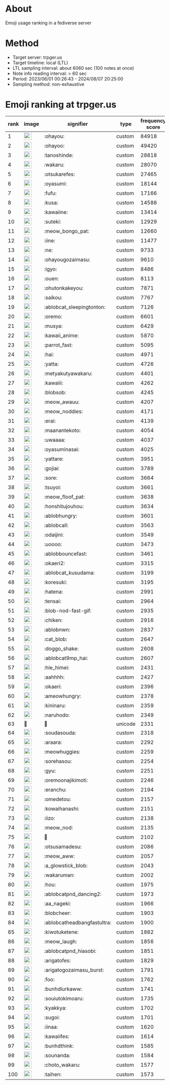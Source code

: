 # About
Emoji usage ranking in a fediverse server

# Method
- Target server: trpger.us
- Target timeline: local (LTL)
- LTL sampling interval: about 6060 sec (100 notes at once)
- Note info reading interval: > 60 sec
- Period: 2023/06/01 00:26:43 - 2024/08/07 20:25:00 
- Sampling method: non-exhaustive

# Emoji ranking at trpger.us

|rank|image|signifier|type|frequency score|
|----|----|----|----|----|
|1|<img height="24" src="https://trpger.us/emoji/ohayou.webp">|:ohayou:|custom|84918|
|2|<img height="24" src="https://trpger.us/emoji/ohayoo.webp">|:ohayoo:|custom|49420|
|3|<img height="24" src="https://trpger.us/emoji/tanoshinde.webp">|:tanoshinde:|custom|28818|
|4|<img height="24" src="https://trpger.us/emoji/wakaru.webp">|:wakaru:|custom|28070|
|5|<img height="24" src="https://trpger.us/emoji/otsukarefes.webp">|:otsukarefes:|custom|27465|
|6|<img height="24" src="https://trpger.us/emoji/oyasumi.webp">|:oyasumi:|custom|18144|
|7|<img height="24" src="https://trpger.us/emoji/fufu.webp">|:fufu:|custom|17166|
|8|<img height="24" src="https://trpger.us/emoji/kusa.webp">|:kusa:|custom|14588|
|9|<img height="24" src="https://trpger.us/emoji/kawaiine.webp">|:kawaiine:|custom|13414|
|10|<img height="24" src="https://trpger.us/emoji/suteki.webp">|:suteki:|custom|12929|
|11|<img height="24" src="https://trpger.us/emoji/meow_bongo_pat.webp">|:meow_bongo_pat:|custom|12660|
|12|<img height="24" src="https://trpger.us/emoji/iine.webp">|:iine:|custom|11477|
|13|<img height="24" src="https://trpger.us/emoji/ne.webp">|:ne:|custom|9733|
|14|<img height="24" src="https://trpger.us/emoji/ohayougozaimasu.webp">|:ohayougozaimasu:|custom|9610|
|15|<img height="24" src="https://trpger.us/emoji/igyo.webp">|:igyo:|custom|8486|
|16|<img height="24" src="https://trpger.us/emoji/ouen.webp">|:ouen:|custom|8113|
|17|<img height="24" src="https://trpger.us/emoji/ohutonkakeyou.webp">|:ohutonkakeyou:|custom|7871|
|18|<img height="24" src="https://trpger.us/emoji/saikou.webp">|:saikou:|custom|7767|
|19|<img height="24" src="https://trpger.us/emoji/ablobcat_sleepingtonton.webp">|:ablobcat_sleepingtonton:|custom|7126|
|20|<img height="24" src="https://trpger.us/emoji/oremo.webp">|:oremo:|custom|6601|
|21|<img height="24" src="https://trpger.us/emoji/musya.webp">|:musya:|custom|6429|
|22|<img height="24" src="https://trpger.us/emoji/kawaii_anime.webp">|:kawaii_anime:|custom|5870|
|23|<img height="24" src="https://trpger.us/emoji/parrot_fast.webp">|:parrot_fast:|custom|5095|
|24|<img height="24" src="https://trpger.us/emoji/hai.webp">|:hai:|custom|4971|
|25|<img height="24" src="https://trpger.us/emoji/yatta.webp">|:yatta:|custom|4726|
|26|<img height="24" src="https://trpger.us/emoji/metyakutyawakaru.webp">|:metyakutyawakaru:|custom|4401|
|27|<img height="24" src="https://trpger.us/emoji/kawaiii.webp">|:kawaiii:|custom|4262|
|28|<img height="24" src="https://trpger.us/emoji/blobsob.webp">|:blobsob:|custom|4245|
|29|<img height="24" src="https://trpger.us/emoji/meow_awauu.webp">|:meow_awauu:|custom|4207|
|30|<img height="24" src="https://trpger.us/emoji/meow_noddies.webp">|:meow_noddies:|custom|4171|
|31|<img height="24" src="https://trpger.us/emoji/erai.webp">|:erai:|custom|4139|
|32|<img height="24" src="https://trpger.us/emoji/maanantekoto.webp">|:maanantekoto:|custom|4054|
|33|<img height="24" src="https://trpger.us/emoji/uwaaaa.webp">|:uwaaaa:|custom|4037|
|34|<img height="24" src="https://trpger.us/emoji/oyasuminasai.webp">|:oyasuminasai:|custom|4025|
|35|<img height="24" src="https://trpger.us/emoji/yattare.webp">|:yattare:|custom|3951|
|36|<img height="24" src="https://trpger.us/emoji/gojiai.webp">|:gojiai:|custom|3789|
|37|<img height="24" src="https://trpger.us/emoji/sore.webp">|:sore:|custom|3664|
|38|<img height="24" src="https://trpger.us/emoji/tsuyoi.webp">|:tsuyoi:|custom|3661|
|39|<img height="24" src="https://trpger.us/emoji/meow_floof_pat.webp">|:meow_floof_pat:|custom|3638|
|40|<img height="24" src="https://trpger.us/emoji/honshitujouhou.webp">|:honshitujouhou:|custom|3634|
|41|<img height="24" src="https://trpger.us/emoji/ablobhungry.webp">|:ablobhungry:|custom|3601|
|42|<img height="24" src="https://trpger.us/emoji/ablobcall.webp">|:ablobcall:|custom|3563|
|43|<img height="24" src="https://trpger.us/emoji/odaijini.webp">|:odaijini:|custom|3549|
|44|<img height="24" src="https://trpger.us/emoji/uoooo.webp">|:uoooo:|custom|3473|
|45|<img height="24" src="https://trpger.us/emoji/ablobbouncefast.webp">|:ablobbouncefast:|custom|3461|
|46|<img height="24" src="https://trpger.us/emoji/okaeri2.webp">|:okaeri2:|custom|3315|
|47|<img height="24" src="https://trpger.us/emoji/ablobcat_kusudama.webp">|:ablobcat_kusudama:|custom|3199|
|48|<img height="24" src="https://trpger.us/emoji/koresuki.webp">|:koresuki:|custom|3195|
|49|<img height="24" src="https://trpger.us/emoji/hatena.webp">|:hatena:|custom|2991|
|50|<img height="24" src="https://trpger.us/emoji/tensai.webp">|:tensai:|custom|2964|
|51|<img height="24" src="https://trpger.us/emoji/blob-nod-fast-gif.webp">|:blob-nod-fast-gif:|custom|2935|
|52|<img height="24" src="https://trpger.us/emoji/chiken.webp">|:chiken:|custom|2916|
|53|<img height="24" src="https://trpger.us/emoji/ablobnwn.webp">|:ablobnwn:|custom|2837|
|54|<img height="24" src="https://trpger.us/emoji/cat_blob.webp">|:cat_blob:|custom|2647|
|55|<img height="24" src="https://trpger.us/emoji/doggo_shake.webp">|:doggo_shake:|custom|2608|
|56|<img height="24" src="https://trpger.us/emoji/ablobcat9mp_hai.webp">|:ablobcat9mp_hai:|custom|2607|
|57|<img height="24" src="https://trpger.us/emoji/hie_himei.webp">|:hie_himei:|custom|2431|
|58|<img height="24" src="https://trpger.us/emoji/aahhhh.webp">|:aahhhh:|custom|2427|
|59|<img height="24" src="https://trpger.us/emoji/okaeri.webp">|:okaeri:|custom|2396|
|60|<img height="24" src="https://trpger.us/emoji/ameowhungry.webp">|:ameowhungry:|custom|2378|
|61|<img height="24" src="https://trpger.us/emoji/kininaru.webp">|:kininaru:|custom|2359|
|62|<img height="24" src="https://trpger.us/emoji/naruhodo.webp">|:naruhodo:|custom|2349|
|63|🍮|🍮|unicode|2331|
|64|<img height="24" src="https://trpger.us/emoji/soudasouda.webp">|:soudasouda:|custom|2318|
|65|<img height="24" src="https://trpger.us/emoji/araara.webp">|:araara:|custom|2292|
|66|<img height="24" src="https://trpger.us/emoji/meowhuggies.webp">|:meowhuggies:|custom|2259|
|67|<img height="24" src="https://trpger.us/emoji/sorehasou.webp">|:sorehasou:|custom|2254|
|68|<img height="24" src="https://trpger.us/emoji/gyu.webp">|:gyu:|custom|2251|
|69|<img height="24" src="https://trpger.us/emoji/oremoonajikimoti.webp">|:oremoonajikimoti:|custom|2246|
|70|<img height="24" src="https://trpger.us/emoji/eranchu.webp">|:eranchu:|custom|2194|
|71|<img height="24" src="https://trpger.us/emoji/omedetou.webp">|:omedetou:|custom|2157|
|72|<img height="24" src="https://trpger.us/emoji/kowaihanashi.webp">|:kowaihanashi:|custom|2151|
|73|<img height="24" src="https://trpger.us/emoji/iizo.webp">|:iizo:|custom|2138|
|74|<img height="24" src="https://trpger.us/emoji/meow_nod.webp">|:meow_nod:|custom|2135|
|75|<img height="24" src="https://trpger.us/emoji/birthday.webp">|:birthday:|custom|2102|
|76|<img height="24" src="https://trpger.us/emoji/otsusamadesu.webp">|:otsusamadesu:|custom|2086|
|77|<img height="24" src="https://trpger.us/emoji/meow_aww.webp">|:meow_aww:|custom|2057|
|78|<img height="24" src="https://trpger.us/emoji/a_glowstick_blob.webp">|:a_glowstick_blob:|custom|2043|
|79|<img height="24" src="https://trpger.us/emoji/wakaruman.webp">|:wakaruman:|custom|2002|
|80|<img height="24" src="https://trpger.us/emoji/hou.webp">|:hou:|custom|1975|
|81|<img height="24" src="https://trpger.us/emoji/ablobcatpnd_dancing2.webp">|:ablobcatpnd_dancing2:|custom|1973|
|82|<img height="24" src="https://trpger.us/emoji/aa_nageki.webp">|:aa_nageki:|custom|1966|
|83|<img height="24" src="https://trpger.us/emoji/blobcheer.webp">|:blobcheer:|custom|1903|
|84|<img height="24" src="https://trpger.us/emoji/ablobcatheadbangfastultra.webp">|:ablobcatheadbangfastultra:|custom|1900|
|85|<img height="24" src="https://trpger.us/emoji/kiwotuketene.webp">|:kiwotuketene:|custom|1882|
|86|<img height="24" src="https://trpger.us/emoji/meow_laugh.webp">|:meow_laugh:|custom|1856|
|87|<img height="24" src="https://trpger.us/emoji/ablobcatpnd_hiasobi.webp">|:ablobcatpnd_hiasobi:|custom|1851|
|88|<img height="24" src="https://trpger.us/emoji/arigatofes.webp">|:arigatofes:|custom|1829|
|89|<img height="24" src="https://trpger.us/emoji/arigatogozaimasu_burst.webp">|:arigatogozaimasu_burst:|custom|1791|
|90|<img height="24" src="https://trpger.us/emoji/foo.webp">|:foo:|custom|1762|
|91|<img height="24" src="https://trpger.us/emoji/bunhdlurkaww.webp">|:bunhdlurkaww:|custom|1741|
|92|<img height="24" src="https://trpger.us/emoji/souiutokimoaru.webp">|:souiutokimoaru:|custom|1735|
|93|<img height="24" src="https://trpger.us/emoji/kyakkya.webp">|:kyakkya:|custom|1702|
|94|<img height="24" src="https://trpger.us/emoji/sugoi.webp">|:sugoi:|custom|1701|
|95|<img height="24" src="https://trpger.us/emoji/iinaa.webp">|:iinaa:|custom|1620|
|96|<img height="24" src="https://trpger.us/emoji/kawaiifes.webp">|:kawaiifes:|custom|1614|
|97|<img height="24" src="https://trpger.us/emoji/bunhdthink.webp">|:bunhdthink:|custom|1585|
|98|<img height="24" src="https://trpger.us/emoji/sounanda.webp">|:sounanda:|custom|1584|
|99|<img height="24" src="https://trpger.us/emoji/choto_wakaru.webp">|:choto_wakaru:|custom|1577|
|100|<img height="24" src="https://trpger.us/emoji/taihen.webp">|:taihen:|custom|1573|
